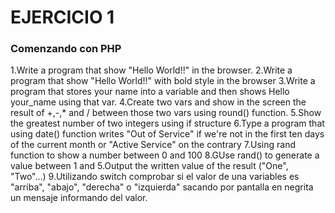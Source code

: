 # EJERCICIO 1
### Comenzando con PHP

1.Write a program that show "Hello World!!" in the browser.
2.Write a program that show "Hello World!!" with bold style in the browser
3.Write a program that stores your name into a variable and then shows Hello your_name using that var.
4.Create two vars and show in the screen the result of +,-,* and / between those two vars using round() function.
5.Show the greatest number of two integers using if structure
6.Type a program that using date() function writes "Out of Service" if we're not in the first ten days of the current month or "Active Service" on the contrary
7.Using rand function to show a number between 0 and 100
8.GUse rand() to generate a value between 1 and 5.Output the written value of the result ("One", "Two"...)
9.Utilizando switch comprobar si el valor de una variables es "arriba", "abajo", "derecha" o "izquierda" sacando por pantalla en negrita un mensaje informando del valor.
